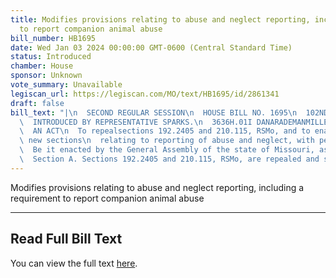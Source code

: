 ```yaml
---
title: Modifies provisions relating to abuse and neglect reporting, including a requirement
  to report companion animal abuse
bill_number: HB1695
date: Wed Jan 03 2024 00:00:00 GMT-0600 (Central Standard Time)
status: Introduced
chamber: House
sponsor: Unknown
vote_summary: Unavailable
legiscan_url: https://legiscan.com/MO/text/HB1695/id/2861341
draft: false
bill_text: "|\n  SECOND REGULAR SESSION\n  HOUSE BILL NO. 1695\n  102ND GENERAL ASSEMBLY\n\
  \  INTRODUCED BY REPRESENTATIVE SPARKS.\n  3636H.01I DANARADEMANMILLER,ChiefClerk\n\
  \  AN ACT\n  To repealsections 192.2405 and 210.115, RSMo, and to enactin lieu thereofsix\
  \ new sections\n  relating to reporting of abuse and neglect, with penalty provisions.\n\
  \  Be it enacted by the General Assembly of the state of Missouri, as follows:\n\
  \  Section A. Sections 192.2405 and 210.115, RSMo, are repealed and six new sections"
---
```

Modifies provisions relating to abuse and neglect reporting, including a requirement to report companion animal abuse

---

## Read Full Bill Text

You can view the full text [here](https://legiscan.com/MO/text/HB1695/id/2861341).
